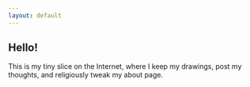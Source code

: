 ```yaml
---
layout: default
---
```


<h2>Hello!</h2>

<p>This is my tiny slice on the Internet, where I <span class="nope">keep my drawings, post my thoughts, and</span> religiously tweak my about page.</p>